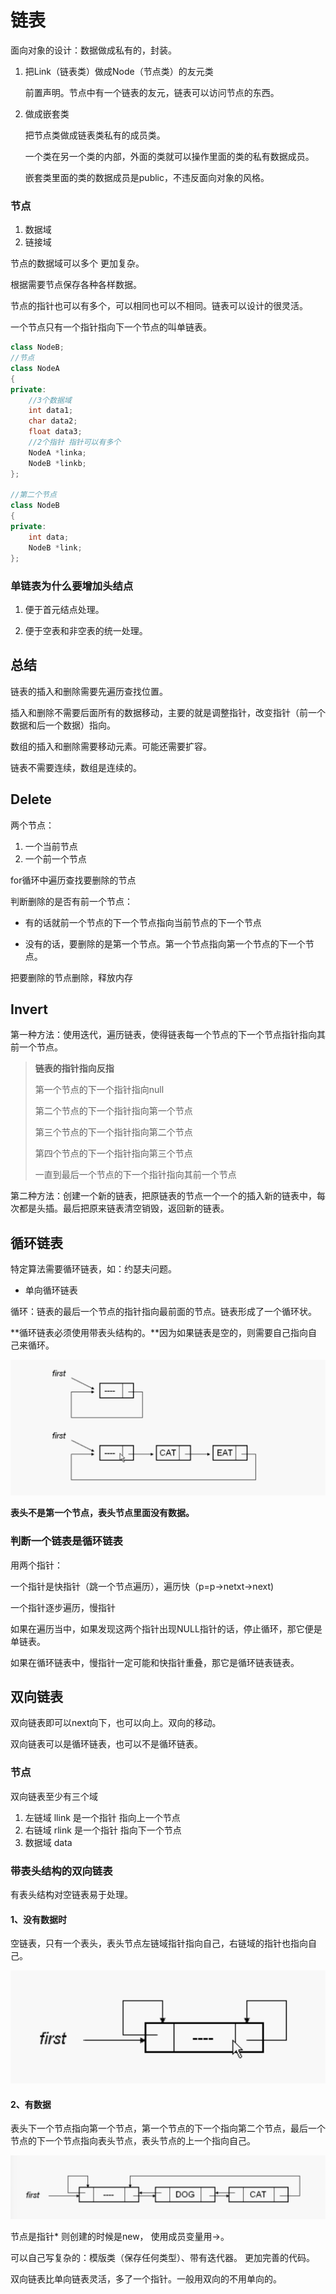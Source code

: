 # 链表

面向对象的设计：数据做成私有的，封装。

1. 把Link（链表类）做成Node（节点类）的友元类

   前置声明。节点中有一个链表的友元，链表可以访问节点的东西。

2. 做成嵌套类

   把节点类做成链表类私有的成员类。

   一个类在另一个类的内部，外面的类就可以操作里面的类的私有数据成员。

   嵌套类里面的类的数据成员是public，不违反面向对象的风格。

### 节点

1. 数据域
2. 链接域

节点的数据域可以多个 更加复杂。

根据需要节点保存各种各样数据。

节点的指针也可以有多个，可以相同也可以不相同。链表可以设计的很灵活。

一个节点只有一个指针指向下一个节点的叫单链表。

```c++
class NodeB;
//节点
class NodeA
{
private:
    //3个数据域
    int data1;
    char data2;
    float data3;
    //2个指针 指针可以有多个
    NodeA *linka;
    NodeB *linkb;
};

//第二个节点
class NodeB
{
private:
    int data;
    NodeB *link;
};
```

### 单链表为什么要增加头结点

1. 便于⾸元结点处理。

2. 便于空表和⾮空表的统⼀处理。

## 总结

链表的插入和删除需要先遍历查找位置。

插入和删除不需要后面所有的数据移动，主要的就是调整指针，改变指针（前一个数据和后一个数据）指向。

数组的插入和删除需要移动元素。可能还需要扩容。

链表不需要连续，数组是连续的。

## Delete

两个节点：

1. 一个当前节点 
2. 一个前一个节点

for循环中遍历查找要删除的节点

判断删除的是否有前一个节点：

- 有的话就前一个节点的下一个节点指向当前节点的下一个节点

- 没有的话，要删除的是第一个节点。第一个节点指向第一个节点的下一个节点。

把要删除的节点删除，释放内存

## Invert

第一种方法：使用迭代，遍历链表，使得链表每一个节点的下一个节点指针指向其前一个节点。

>**链表的指针指向反指**
>
>第一个节点的下一个指针指向null
>
>第二个节点的下一个指针指向第一个节点
>
>第三个节点的下一个指针指向第二个节点
>
>第四个节点的下一个指针指向第三个节点
>
>一直到最后一个节点的下一个指针指向其前一个节点

第二种方法：创建一个新的链表，把原链表的节点一个一个的插入新的链表中，每次都是头插。最后把原来链表清空销毁，返回新的链表。

## 循环链表

特定算法需要循环链表，如：约瑟夫问题。

- 单向循环链表

循环：链表的最后一个节点的指针指向最前面的节点。链表形成了一个循环状。

**循环链表必须使用带表头结构的。**因为如果链表是空的，则需要自己指向自己来循环。

![image-20201119170605604](assets/image-20201119170605604.png)

**表头不是第一个节点，表头节点里面没有数据。**

### 判断一个链表是循环链表

用两个指针：

一个指针是快指针（跳一个节点遍历），遍历快（p=p->netxt->next)

一个指针逐步遍历，慢指针

如果在遍历当中，如果发现这两个指针出现NULL指针的话，停止循环，那它便是单链表。

如果在循环链表中，慢指针一定可能和快指针重叠，那它是循环链表链表。

## 双向链表

双向链表即可以next向下，也可以向上。双向的移动。

双向链表可以是循环链表，也可以不是循环链表。

### 节点

双向链表至少有三个域

1. 左链域 llink  是一个指针 指向上一个节点
2. 右链域 rlink  是一个指针 指向下一个节点
3. 数据域 data

### 带表头结构的双向链表

有表头结构对空链表易于处理。

#### 1、没有数据时

空链表，只有一个表头，表头节点左链域指针指向自己，右链域的指针也指向自己。

![image-20201120143532464](assets/image-20201120143532464.png)

#### 2、有数据

表头下一个节点指向第一个节点，第一个节点的下一个指向第二个节点，最后一个节点的下一个节点指向表头节点，表头节点的上一个指向自己。

![image-20190511182430580](assets/image-20190511182430580.png)

节点是指针* 则创建的时候是new， 使用成员变量用->。

可以自己写复杂的：模版类（保存任何类型）、带有迭代器。 更加完善的代码。

双向链表比单向链表灵活，多了一个指针。一般用双向的不用单向的。
